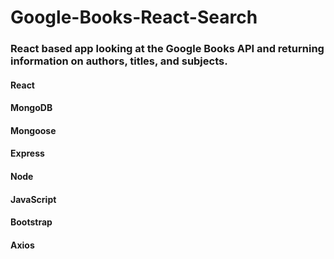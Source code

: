 # Google-Books-React-Search

### React based app looking at the Google Books API and returning information on authors, titles, and subjects.

#### React
#### MongoDB
#### Mongoose
#### Express
#### Node
#### JavaScript
#### Bootstrap
#### Axios